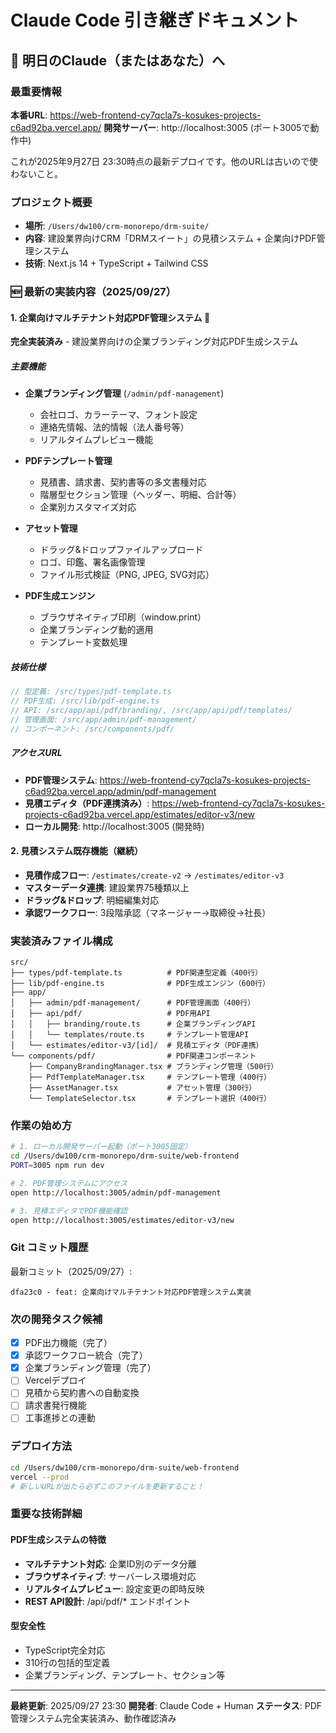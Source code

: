 # Claude Code 引き継ぎドキュメント

## 🎯 明日のClaude（またはあなた）へ

### 最重要情報

**本番URL**: https://web-frontend-cy7qcla7s-kosukes-projects-c6ad92ba.vercel.app/
**開発サーバー**: http://localhost:3005 (ポート3005で動作中)

これが2025年9月27日 23:30時点の最新デプロイです。他のURLは古いので使わないこと。

### プロジェクト概要

- **場所**: `/Users/dw100/crm-monorepo/drm-suite/`
- **内容**: 建設業界向けCRM「DRMスイート」の見積システム + 企業向けPDF管理システム
- **技術**: Next.js 14 + TypeScript + Tailwind CSS

### 🆕 最新の実装内容（2025/09/27）

#### 1. 企業向けマルチテナント対応PDF管理システム 🎯

**完全実装済み** - 建設業界向けの企業ブランディング対応PDF生成システム

##### 主要機能
- **企業ブランディング管理** (`/admin/pdf-management`)
  - 会社ロゴ、カラーテーマ、フォント設定
  - 連絡先情報、法的情報（法人番号等）
  - リアルタイムプレビュー機能

- **PDFテンプレート管理**
  - 見積書、請求書、契約書等の多文書種対応
  - 階層型セクション管理（ヘッダー、明細、合計等）
  - 企業別カスタマイズ対応

- **アセット管理**
  - ドラッグ&ドロップファイルアップロード
  - ロゴ、印鑑、署名画像管理
  - ファイル形式検証（PNG, JPEG, SVG対応）

- **PDF生成エンジン**
  - ブラウザネイティブ印刷（window.print）
  - 企業ブランディング動的適用
  - テンプレート変数処理

##### 技術仕様
```typescript
// 型定義: /src/types/pdf-template.ts
// PDF生成: /src/lib/pdf-engine.ts
// API: /src/app/api/pdf/branding/, /src/app/api/pdf/templates/
// 管理画面: /src/app/admin/pdf-management/
// コンポーネント: /src/components/pdf/
```

##### アクセスURL
- **PDF管理システム**: https://web-frontend-cy7qcla7s-kosukes-projects-c6ad92ba.vercel.app/admin/pdf-management
- **見積エディタ（PDF連携済み）**: https://web-frontend-cy7qcla7s-kosukes-projects-c6ad92ba.vercel.app/estimates/editor-v3/new
- **ローカル開発**: http://localhost:3005 (開発時)

#### 2. 見積システム既存機能（継続）

- **見積作成フロー**: `/estimates/create-v2` → `/estimates/editor-v3`
- **マスターデータ連携**: 建設業界75種類以上
- **ドラッグ&ドロップ**: 明細編集対応
- **承認ワークフロー**: 3段階承認（マネージャー→取締役→社長）

### 実装済みファイル構成

```
src/
├── types/pdf-template.ts          # PDF関連型定義（400行）
├── lib/pdf-engine.ts              # PDF生成エンジン（600行）
├── app/
│   ├── admin/pdf-management/      # PDF管理画面（400行）
│   ├── api/pdf/                   # PDF用API
│   │   ├── branding/route.ts      # 企業ブランディングAPI
│   │   └── templates/route.ts     # テンプレート管理API
│   └── estimates/editor-v3/[id]/  # 見積エディタ（PDF連携）
└── components/pdf/                # PDF関連コンポーネント
    ├── CompanyBrandingManager.tsx # ブランディング管理（500行）
    ├── PdfTemplateManager.tsx     # テンプレート管理（400行）
    ├── AssetManager.tsx           # アセット管理（300行）
    └── TemplateSelector.tsx       # テンプレート選択（400行）
```

### 作業の始め方

```bash
# 1. ローカル開発サーバー起動（ポート3005固定）
cd /Users/dw100/crm-monorepo/drm-suite/web-frontend
PORT=3005 npm run dev

# 2. PDF管理システムにアクセス
open http://localhost:3005/admin/pdf-management

# 3. 見積エディタでPDF機能確認
open http://localhost:3005/estimates/editor-v3/new
```

### Git コミット履歴

最新コミット（2025/09/27）:
```
dfa23c0 - feat: 企業向けマルチテナント対応PDF管理システム実装
```

### 次の開発タスク候補

- [x] PDF出力機能（完了）
- [x] 承認ワークフロー統合（完了）
- [x] 企業ブランディング管理（完了）
- [ ] Vercelデプロイ
- [ ] 見積から契約書への自動変換
- [ ] 請求書発行機能
- [ ] 工事進捗との連動

### デプロイ方法

```bash
cd /Users/dw100/crm-monorepo/drm-suite/web-frontend
vercel --prod
# 新しいURLが出たら必ずこのファイルを更新すること！
```

### 重要な技術詳細

#### PDF生成システムの特徴
- **マルチテナント対応**: 企業ID別のデータ分離
- **ブラウザネイティブ**: サーバーレス環境対応
- **リアルタイムプレビュー**: 設定変更の即時反映
- **REST API設計**: /api/pdf/* エンドポイント

#### 型安全性
- TypeScript完全対応
- 310行の包括的型定義
- 企業ブランディング、テンプレート、セクション等

---

**最終更新**: 2025/09/27 23:30
**開発者**: Claude Code + Human
**ステータス**: PDF管理システム完全実装済み、動作確認済み